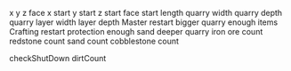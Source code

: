 x
y
z
face
x start
y start
z start
face start
length quarry
width quarry
depth quarry
layer width
layer depth
Master restart
bigger quarry
enough items
Crafting restart protection
enough sand
deeper quarry
iron ore count
redstone count
sand count
cobblestone count

checkShutDown
dirtCount

